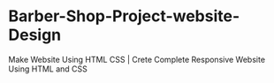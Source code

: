 # Barber-Shop-Project-website-Design
Make Website Using HTML CSS | Crete Complete Responsive Website Using HTML and CSS

